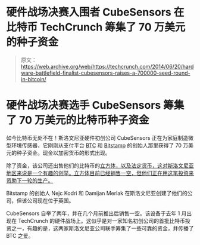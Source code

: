 # 硬件战场决赛入围者 CubeSensors 在比特币 TechCrunch 筹集了 70 万美元的种子资金

> 原文：<https://web.archive.org/web/https://techcrunch.com/2014/06/20/hardware-battlefield-finalist-cubesensors-raises-a-700000-seed-round-in-bitcoin/>

# 硬件战场决赛选手 CubeSensors 筹集了 70 万美元的比特币种子资金

如今比特币无处不在！斯洛文尼亚硬件初创公司 CubeSensors 正在为家庭制造微型环境传感器，它刚刚从支付平台 [BTC](https://web.archive.org/web/20230119110047/https://techcrunch.com/tag/bitcoin) 和 [Bitstamp](https://web.archive.org/web/20230119110047/https://techcrunch.com/tag/Bitstamp) 的创始人那里获得了 70 万美元的种子资金。现金以加密货币的形式出现。

除了资金，该公司还出售他们的比特币的[立方体，以及法定货币，这对斯洛文尼亚地区来说是一个有趣的创举。立方体目前已经销售一空，但他们正在用这笔投资来资助下一轮的生产。](https://web.archive.org/web/20230119110047/https://cubesensors.com/)

Bitstamp 的创始人 Nejc Kodri 和 Damijan Merlak 在斯洛文尼亚创建了他们的公司，但该公司现在位于英国。

CubeSensors 自举了两年，并在几个月前推出后销售一空。该设备于去年 1 月出现在 TechCrunch 的硬件战场上。这似乎是对一家知名初创公司的首批比特币投资之一，有趣的是，这两家斯洛文尼亚公司联手筹集了一些可靠的资金，并传播了 BTC 之爱。